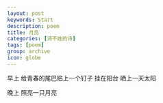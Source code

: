 ```yaml
---
layout: post
keywords: Start
description: poem
title: 月亮
categories: [诗不姓的诗]
tags: [poem]
group: archive
icon: globe
---
```


早上
给青春的尾巴贴上一个钉子
挂在阳台
晒上一天太阳

晚上
照亮一只月亮
